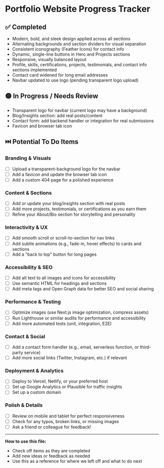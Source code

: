 # Portfolio Website Progress Tracker

## ✅ Completed
- Modern, bold, and sleek design applied across all sections
- Alternating backgrounds and section dividers for visual separation
- Consistent iconography (Feather Icons) for contact info
- Dynamic, single-line buttons in Hero and Projects sections
- Responsive, visually balanced layout
- Profile, skills, certifications, projects, testimonials, and contact info sections implemented
- Contact card widened for long email addresses
- Navbar updated to use logo (pending transparent logo upload)

## 🟡 In Progress / Needs Review
- Transparent logo for navbar (current logo may have a background)
- Blog/Insights section: add real posts/content
- Contact form: add backend handler or integration for real submissions
- Favicon and browser tab icon

## ⏭️ Potential To Do Items

### Branding & Visuals
- [ ] Upload a transparent-background logo for the navbar
- [ ] Add a favicon and update the browser tab icon
- [ ] Add a custom 404 page for a polished experience

### Content & Sections
- [ ] Add or update your blog/insights section with real posts
- [ ] Add more projects, testimonials, or certifications as you earn them
- [ ] Refine your About/Bio section for storytelling and personality

### Interactivity & UX
- [ ] Add smooth scroll or scroll-to-section for nav links
- [ ] Add subtle animations (e.g., fade-in, hover effects) to cards and sections
- [ ] Add a "back to top" button for long pages

### Accessibility & SEO
- [ ] Add alt text to all images and icons for accessibility
- [ ] Use semantic HTML for headings and sections
- [ ] Add meta tags and Open Graph data for better SEO and social sharing

### Performance & Testing
- [ ] Optimize images (use Next.js image optimization, compress assets)
- [ ] Run Lighthouse or similar audits for performance and accessibility
- [ ] Add more automated tests (unit, integration, E2E)

### Contact & Social
- [ ] Add a contact form handler (e.g., email, serverless function, or third-party service)
- [ ] Add more social links (Twitter, Instagram, etc.) if relevant

### Deployment & Analytics
- [ ] Deploy to Vercel, Netlify, or your preferred host
- [ ] Set up Google Analytics or Plausible for traffic insights
- [ ] Set up a custom domain

### Polish & Details
- [ ] Review on mobile and tablet for perfect responsiveness
- [ ] Check for any typos, broken links, or missing images
- [ ] Ask a friend or colleague for feedback!

---

**How to use this file:**
- Check off items as they are completed
- Add new ideas or feedback as needed
- Use this as a reference for where we left off and what to do next 